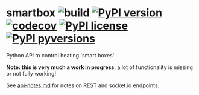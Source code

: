 # smartbox ![build](https://github.com/graham33/smartbox/workflows/Python%20package/badge.svg) [![PyPI version](https://badge.fury.io/py/smartbox.svg)](https://badge.fury.io/py/smartbox) [![codecov](https://codecov.io/gh/graham33/smartbox/branch/main/graph/badge.svg?token=BMCS2E9OC7)](https://codecov.io/gh/graham33/smartbox) [![PyPI license](https://img.shields.io/pypi/l/smartbox.svg)](https://pypi.python.org/pypi/smartbox/) [![PyPI pyversions](https://img.shields.io/pypi/pyversions/smartbox.svg)](https://pypi.python.org/pypi/smartbox/)

Python API to control heating 'smart boxes'

**Note: this is very much a work in progress**, a lot of functionality is
missing or not fully working!

See [api-notes.md](./api-notes.md) for notes on REST and socket.io endpoints.
